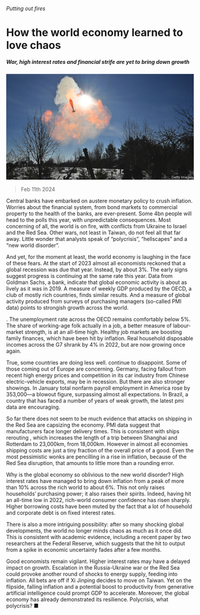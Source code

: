 ###### Putting out fires

# How the world economy learned to love chaos 

##### War, high interest rates and financial strife are yet to bring down growth 

![image](images/20240217_FNP003.jpg) 

> Feb 11th 2024 

Central banks have embarked on austere monetary policy to crush inflation. Worries about the financial system, from bond markets to commercial property to the health of the banks, are ever-present. Some 4bn people will head to the polls this year, with unpredictable consequences. Most concerning of all, the world is on fire, with conflicts from Ukraine to Israel and the Red Sea. Other wars, not least in Taiwan, do not feel all that far away. Little wonder that analysts speak of “polycrisis”, “hellscapes” and a “new world disorder”. 

And yet, for the moment at least, the world economy is laughing in the face of these fears. At the start of 2023 almost all economists reckoned that a global recession was due that year. Instead,  by about 3%. The early signs suggest progress is continuing at the same rate this year. Data from Goldman Sachs, a bank, indicate that global economic activity is about as lively as it was in 2019. A measure of weekly GDP produced by the OECD, a club of mostly rich countries, finds similar results. And a measure of global activity produced from surveys of purchasing managers (so-called PMI data) points to strongish growth across the world. 

. The unemployment rate across the OECD remains comfortably below 5%. The share of working-age folk actually in a job, a better measure of labour-market strength, is at an all-time high. Healthy job markets are boosting family finances, which have been hit by inflation. Real household disposable incomes across the G7 shrank by 4% in 2022, but are now growing once again. 

True, some countries are doing less well.  continue to disappoint. Some of those coming out of Europe are concerning. Germany, facing fallout from recent high energy prices and competition in its car industry from Chinese electric-vehicle exports, may be in recession. But there are also stronger showings. In January total nonfarm payroll employment in America rose by 353,000—a blowout figure, surpassing almost all expectations. In Brazil, a country that has faced a number of years of weak growth, the latest pmi data are encouraging.

So far there does not seem to be much evidence that attacks on shipping in the Red Sea are capsizing the economy. PMI data suggest that manufacturers face longer delivery times. This is consistent with ships rerouting , which increases the length of a trip between Shanghai and Rotterdam to 23,000km, from 18,000km. However in almost all economies shipping costs are just a tiny fraction of the overall price of a good. Even the most pessimistic wonks are pencilling in a rise in inflation, because of the Red Sea disruption, that amounts to little more than a rounding error. 

Why is the global economy so oblivious to the new world disorder? High interest rates have managed to bring down inflation from a peak of more than 10% across the rich world to about 6%. This not only raises households’ purchasing power; it also raises their spirits. Indeed, having hit an all-time low in 2022, rich-world consumer confidence has risen sharply. Higher borrowing costs have been muted by the fact that a lot of household and corporate debt is on fixed interest rates. 

There is also a more intriguing possibility: after so many shocking global developments, the world no longer minds chaos as much as it once did. This is consistent with academic evidence, including a recent paper by two researchers at the Federal Reserve, which suggests that the hit to output from a spike in economic uncertainty fades after a few months. 

Good economists remain vigilant. Higher interest rates may have a delayed impact on growth. Escalation in the Russia-Ukraine war or the Red Sea could provoke another round of shocks to energy supply, feeding into inflation. All bets are off if Xi Jinping decides to move on Taiwan. Yet on the flipside, falling inflation and a potential boost to productivity from generative artificial intelligence could prompt GDP to accelerate. Moreover, the global economy has already demonstrated its resilience. Polycrisis, what polycrisis? ■



